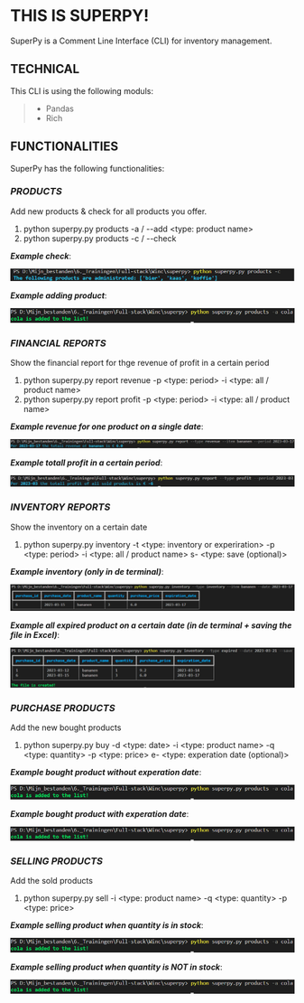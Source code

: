 # THIS IS SUPERPY!

SuperPy is a Comment Line Interface (CLI) for inventory management.

## **TECHNICAL**

This CLI is using the following moduls:

> - Pandas
> - Rich

## **FUNCTIONALITIES**

SuperPy has the following functionalities:

### _PRODUCTS_

Add new products & check for all products you offer.

1. python superpy.py products -a / --add <type: product name>
2. python superpy.py products -c / --check

**_Example check_**:

![An example of listing all products your company is offering](/assets/product_check.bmp)

**_Example adding product_**:

![An example of adding a new product to the list](/assets/product_add.bmp)

### _FINANCIAL REPORTS_

Show the financial report for thge revenue of profit in a certain period

1. python superpy.py report revenue -p <type: period> -i <type: all / product name>
2. python superpy.py report profit -p <type: period> -i <type: all / product name>

**_Example revenue for one product on a single date_**:

![An example of listing all products your company is offering](/assets/revenue_item_date.bmp)

**_Example totall profit in a certain period_**:

![An example of adding a new product to the list](/assets/profit_all_period.bmp)

### _INVENTORY REPORTS_

Show the inventory on a certain date

1. python superpy.py inventory -t <type: inventory or experiration> -p <type: period> -i <type: all / product name> s- <type: save (optional)>

**_Example inventory (only in de terminal)_**:

![An example of adding a new product to the list](/assets/inventory_item.bmp)

**_Example all expired product on a certain date (in de terminal + saving the file in Excel)_**:

![An example of adding a new product to the list](/assets/expired_all_save.bmp)

### _PURCHASE PRODUCTS_

Add the new bought products

1. python superpy.py buy -d <type: date> -i <type: product name> -q <type: quantity> -p <type: price> e- <type: experation date (optional)>

**_Example bought product without experation date_**:

![An example of adding a new product to the list](/assets/product_add.bmp)

**_Example bought product with experation date_**:

![An example of adding a new product to the list](/assets/product_add.bmp)

### _SELLING PRODUCTS_

Add the sold products

1. python superpy.py sell -i <type: product name> -q <type: quantity> -p <type: price>

**_Example selling product when quantity is in stock_**:

![An example of adding a new product to the list](/assets/product_add.bmp)

**_Example selling product when quantity is NOT in stock_**:

![An example of adding a new product to the list](/assets/product_add.bmp)

